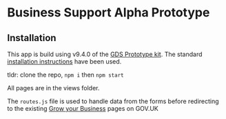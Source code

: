 # Business Support Alpha Prototype

## Installation
This app is build using v9.4.0 of the [GDS Prototype kit](https://govuk-prototype-kit.herokuapp.com/docs/install).
The standard [installation instructions](https://govuk-prototype-kit.herokuapp.com/docs/install/introduction) have been used.

tldr: clone the repo,  `npm i` then `npm start`

All pages are in the views folder.

The `routes.js` file is used to handle data from the forms before redirecting to the existing [Grow your Business](https://www.gov.uk/growing-your-business) pages on GOV.UK

